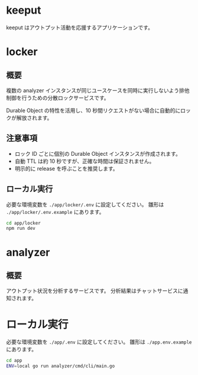 # keeput

keeput はアウトプット活動を応援するアプリケーションです。

# locker

## 概要

複数の analyzer インスタンスが同じユースケースを同時に実行しないよう排他制御を行うための分散ロックサービスです。

Durable Object の特性を活用し、10 秒間リクエストがない場合に自動的にロックが解放されます。

## 注意事項

- ロック ID ごとに個別の Durable Object インスタンスが作成されます。
- 自動 TTL は約 10 秒ですが、正確な時間は保証されません。
- 明示的に release を呼ぶことを推奨します。

## ローカル実行

必要な環境変数を `./app/locker/.env` に設定してください。
雛形は `./app/locker/.env.example` にあります。

```bash
cd app/locker
npm run dev
```

# analyzer

## 概要

アウトプット状況を分析するサービスです。
分析結果はチャットサービスに通知されます。

# ローカル実行

必要な環境変数を `./app/.env` に設定してください。
雛形は `./app.env.example` にあります。

```bash
cd app
ENV=local go run analyzer/cmd/cli/main.go
```
